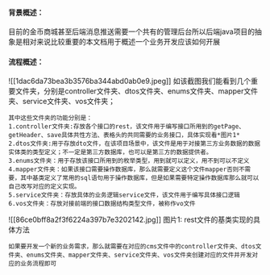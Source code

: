 #### 背景概述：
目前的金币商城甚至后端消息推送需要一个共有的管理后台所以后端java项目的抽象是相对来说比较重要的本文档用于概述一个业务开发应该如何开展

#### 流程概述：
![[1dac6da73bea3b3576ba344abd0ab0e9.jpeg]]
如该截图我们能看到几个重要文件夹，分别是controller文件夹、dtos文件夹、enums文件夹、mapper文件夹、service文件夹、vos文件夹；
```
其中这些文件夹的功能分别是：
1.controller文件夹:存放各个接口的rest，该文件用于编写接口所用到的getPage、getHeader、save具体共性方法、表格头的共同需要的业务接口，具体实现看*图片1*
2.dtos文件夹:用于存放dto文件，在该项目场景中，该文件是用于对接第三方业务数据的数据实体类的类型定义；不一定是第三方数据库，也可以是第三方的数据提供者。
3.enums文件夹：用于存放该接口所用到的枚举类型，用到就可以定义，用不到可以不定义
4.mapper文件夹：如果该接口需要操作数据库，那么就需要定义这个文件mapper否则不需要，其中基类定义了常用的sql语句用于操作数据库，但是如果需要特定操作数据库那么就可以自己改写对应的定义实现。
5.service文件夹：存放具体的业务逻辑service文件，该文件用于编写具体接口逻辑
6.vos文件夹：存放对接前端的接口数据结构类型文件，被称作vo文件
```

![[86ce0bff8a2f3f6224a397b7e3202142.jpg]]
图片1: rest文件的基类实现的具体方法

`如果要开发一个新的业务需求，那么就需要在对应的cms文件中的controller文件夹、dtos文件夹、enums文件夹、mapper文件夹、service文件夹、vos文件夹创建对应的文件并开发对应的业务流程即可`